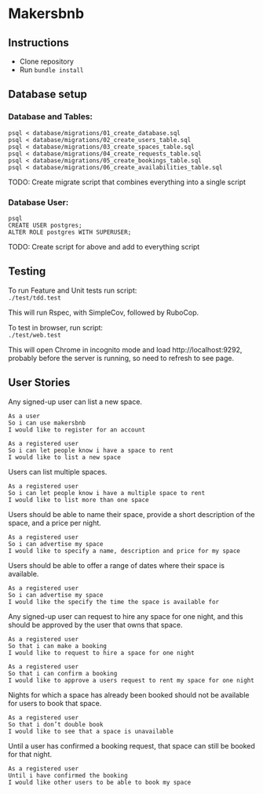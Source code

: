 # Makersbnb

## Instructions

* Clone repository
* Run `bundle install`

## Database setup

### Database and Tables:

```
psql < database/migrations/01_create_database.sql  
psql < database/migrations/02_create_users_table.sql  
psql < database/migrations/03_create_spaces_table.sql  
psql < database/migrations/04_create_requests_table.sql  
psql < database/migrations/05_create_bookings_table.sql  
psql < database/migrations/06_create_availabilities_table.sql
```

TODO: Create migrate script that combines everything into a single script

### Database User:

```
psql
CREATE USER postgres;
ALTER ROLE postgres WITH SUPERUSER;
```

TODO: Create script for above and add to everything script

## Testing

To run Feature and Unit tests run script:  
`./test/tdd.test`

This will run Rspec, with SimpleCov, followed by RuboCop.

To test in browser, run script:  
`./test/web.test`

This will open Chrome in incognito mode and load http://localhost:9292, probably before the server is running, so need to refresh to see page.

## User Stories

Any signed-up user can list a new space.
```
As a user
So i can use makersbnb
I would like to register for an account
```
```
As a registered user
So i can let people know i have a space to rent
I would like to list a new space
```

Users can list multiple spaces.
```
As a registered user
So i can let people know i have a multiple space to rent
I would like to list more than one space
```

Users should be able to name their space, provide a short description of the space, and a price per night.
```
As a registered user
So i can advertise my space
I would like to specify a name, description and price for my space
```

Users should be able to offer a range of dates where their space is available.

```
As a registered user
So i can advertise my space
I would like the specify the time the space is available for
```

Any signed-up user can request to hire any space for one night, and this should be approved by the user that owns that space.

```
As a registered user
So that i can make a booking
I would like to request to hire a space for one night
```
```
As a registered user
So that i can confirm a booking
I would like to approve a users request to rent my space for one night
```

Nights for which a space has already been booked should not be available for users to book that space.
```
As a registered user
So that i don’t double book
I would like to see that a space is unavailable
```

Until a user has confirmed a booking request, that space can still be booked for that night.
```
As a registered user
Until i have confirmed the booking
I would like other users to be able to book my space
```
